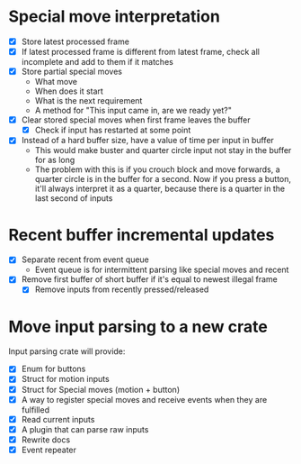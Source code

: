 # Special move interpretation
- [x] Store latest processed frame
- [x] If latest processed frame is different from latest frame, check all incomplete and add to them if it matches
- [x] Store partial special moves
	- What move
	- When does it start
	- What is the next requirement
	- A method for "This input came in, are we ready yet?"
- [x] Clear stored special moves when first frame leaves the buffer
	- [x] Check if input has restarted at some point
- [x] Instead of a hard buffer size, have a value of time per input in buffer
	- This would make buster and quarter circle input not stay in the buffer for as long
	- The problem with this is if you crouch block and move forwards, a quarter circle is in the buffer for a second.  Now if you press a button, it'll always interpret it as a quarter, because there is a quarter in the last second of inputs 

# Recent buffer incremental updates
- [x] Separate recent from event queue
	- Event queue is for intermittent parsing like special moves and recent
- [x] Remove first buffer of short buffer if it's equal to newest illegal frame
	- [x] Remove inputs from recently pressed/released

# Move input parsing to a new crate
Input parsing crate will provide:
- [x] Enum for buttons
- [x] Struct for motion inputs
- [x] Struct for Special moves (motion + button)
- [x] A way to register special moves and receive events when they are fulfilled
- [x] Read current inputs
- [x] A plugin that can parse raw inputs
- [x] Rewrite docs
- [x] Event repeater
